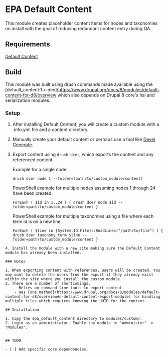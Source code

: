 # EPA Default Content

This module creates placeholder content items for nodes and taxonomies on install with the goal of reducing redundant content entry during QA.

## Requirements

[Default Content](https://www.drupal.org/project/default_content)

## Build

This module was built using drush commands made available using the [default_content:1.x-dev](https://www.drupal.org/docs/8/modules/default-content-for-d8/overview which also depends on Drupal 8 core's hal and serialization modules.

### Setup
1. After installing Default Content, you will create a custom module with a .info.yml file and a content directory.
2. Manually create your default content or perhaps use a tool like [Devel Generate](https://www.drupal.org/project/devel).
3. Export content using `drush dcer`, which exports the content and any referenced content.

    Example for a single node.
    ```shell
    drush dcer node 1 --folder=[path/to/custom_module/content]
    ```

    PowerShell example for multiple nodes assuming nodes 1 through 24 have been created.
    ```shell
    ForEach ( $id in 1..24 ) { drush dcer node $id --folder=path/to/custom_module/content }
    ```

    PowerShell example for multiple taxonomies using a file where each term id is on a new line.
    ```shell
    ForEach ( $line in [System.IO.File]::ReadLines("/path/to/file") ) { drush dcer taxonomy_term $line --folder=path/to/custom_module/content }
```
4. Install the module with a new site making sure the Default Content module has already been installed.

### Notes

1. When exporting content with references, users will be created. You may want to delete the users from the export if they already exist within the site where you install the custom module.
2. There are a number of shortcomings.
    - Relies on command line tools to export content.
    - Has [one method](https://www.drupal.org/docs/8/modules/default-content-for-d8/overview#s-default-content-export-module) for handling multiple files which requires knowing the UUID for the content.

## Installation

1. Copy the epa_default_content directory to modules/custom/.
2. Login as an administrator. Enable the module in "Administer" -> "Modules".


## TODO

- [ ] Add specific core dependencies.